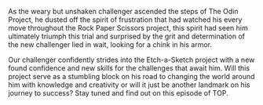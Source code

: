 As the weary but unshaken challenger ascended the steps of The Odin Project,
he dusted off the spirit of frustration that had watched his every move 
throughout the Rock Paper Scissors project, this spirit had seen him ultimately
triumph this trial and surprised by the grit and determination of the new challenger
lied in wait, looking for a chink in his armor.

Our challenger confidently strides into the Etch-a-Sketch project with a new found confidence and new skills for the challenges that await him. Will this project serve as a stumbling block on his road to changing the world around him with knowledge and 
creativity or will it just be another landmark on his journey to success? Stay tuned and find out on this episode of TOP.